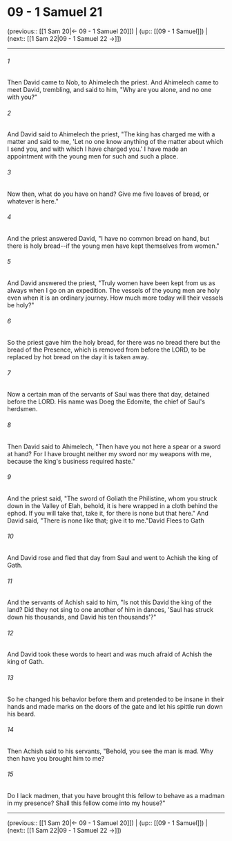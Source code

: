 # 09 - 1 Samuel 21

(previous:: [[1 Sam 20|← 09 - 1 Samuel 20]]) | (up:: [[09 - 1 Samuel]]) | (next:: [[1 Sam 22|09 - 1 Samuel 22 →]])

***


###### 1 
Then David came to Nob, to Ahimelech the priest. And Ahimelech came to meet David, trembling, and said to him, "Why are you alone, and no one with you?" 

###### 2 
And David said to Ahimelech the priest, "The king has charged me with a matter and said to me, 'Let no one know anything of the matter about which I send you, and with which I have charged you.' I have made an appointment with the young men for such and such a place. 

###### 3 
Now then, what do you have on hand? Give me five loaves of bread, or whatever is here." 

###### 4 
And the priest answered David, "I have no common bread on hand, but there is holy bread--if the young men have kept themselves from women." 

###### 5 
And David answered the priest, "Truly women have been kept from us as always when I go on an expedition. The vessels of the young men are holy even when it is an ordinary journey. How much more today will their vessels be holy?" 

###### 6 
So the priest gave him the holy bread, for there was no bread there but the bread of the Presence, which is removed from before the LORD, to be replaced by hot bread on the day it is taken away. 

###### 7 
Now a certain man of the servants of Saul was there that day, detained before the LORD. His name was Doeg the Edomite, the chief of Saul's herdsmen. 

###### 8 
Then David said to Ahimelech, "Then have you not here a spear or a sword at hand? For I have brought neither my sword nor my weapons with me, because the king's business required haste." 

###### 9 
And the priest said, "The sword of Goliath the Philistine, whom you struck down in the Valley of Elah, behold, it is here wrapped in a cloth behind the ephod. If you will take that, take it, for there is none but that here." And David said, "There is none like that; give it to me."David Flees to Gath 

###### 10 
And David rose and fled that day from Saul and went to Achish the king of Gath. 

###### 11 
And the servants of Achish said to him, "Is not this David the king of the land? Did they not sing to one another of him in dances, 'Saul has struck down his thousands, and David his ten thousands'?" 

###### 12 
And David took these words to heart and was much afraid of Achish the king of Gath. 

###### 13 
So he changed his behavior before them and pretended to be insane in their hands and made marks on the doors of the gate and let his spittle run down his beard. 

###### 14 
Then Achish said to his servants, "Behold, you see the man is mad. Why then have you brought him to me? 

###### 15 
Do I lack madmen, that you have brought this fellow to behave as a madman in my presence? Shall this fellow come into my house?"

***

(previous:: [[1 Sam 20|← 09 - 1 Samuel 20]]) | (up:: [[09 - 1 Samuel]]) | (next:: [[1 Sam 22|09 - 1 Samuel 22 →]])
